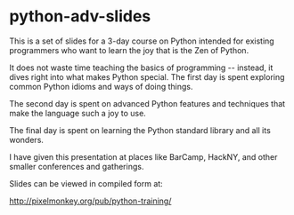 # python-adv-slides

This is a set of slides for a 3-day course on Python intended for existing programmers who want to learn the joy that is the Zen of Python.

It does not waste time teaching the basics of programming -- instead, it dives right into what makes Python special. The first day is spent exploring common Python idioms and ways of doing things.

The second day is spent on advanced Python features and techniques that make the language such a joy to use.

The final day is spent on learning the Python standard library and all its wonders.

I have given this presentation at places like BarCamp, HackNY, and other smaller conferences and gatherings.

Slides can be viewed in compiled form at:

http://pixelmonkey.org/pub/python-training/
